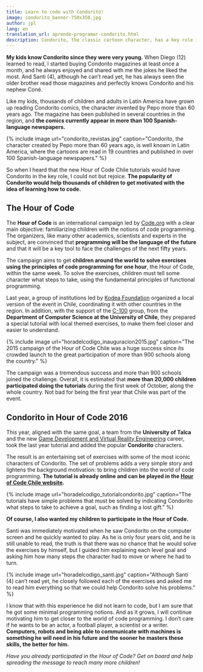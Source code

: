 ```yaml
---
title: Learn to code with Condorito!
image: condorito_banner-750x350.jpg
author: jpl
lang: en
translation_url: aprende-programar-condorito.html
description: Condorito, the classic cartoon character, has a key role in the Hour of Code Chile 2016, an initiative to motivate children to learn how to code.
---
```


**My kids know Condorito since they were very young.** When Diego (12) learned to read, I started buying Condorito magazines at least once a month, and he always enjoyed and shared with me the jokes he liked the most. And Santi (4), although he can’t read yet, he has always seen the older brother read those magazines and perfectly knows Condorito and his nephew Coné.

Like my kids, thousands of children and adults in Latin America have grown up reading Condorito comics, the character invented by Pepo more than 60 years ago. The magazine has been published in several countries in the region, and **the comics currently appear in more than 100 Spanish-language newspapers.**

{% include image url="condorito_revistas.jpg" caption="Condorito, the character created by Pepo more than 60 years ago, is well known in Latin America, where the cartoons are read in 19 countries and published in over 100 Spanish-language newspapers." %}

So when I heard that the new Hour of Code Chile tutorials would have Condorito in the key role, I could not but rejoice. **The popularity of Condorito would help thousands of children to get motivated with the idea of learning how to code.**

## The Hour of Code

The **Hour of Code** is an international campaign led by [Code.org](http://code.org/) with a clear main objective: familiarizing children with the notions of code programming. The organizers, like many other academics, scientists and experts in the subject, are convinced that **programming will be the language of the future** and that it will be a key tool to face the challenges of the next fifty years.

The campaign aims to get **children around the world to solve exercises using the principles of code programming for one hour**, the Hour of Code, within the same week. To solve the exercises, children must tell some character what steps to take, using the fundamental principles of functional programming.

Last year, a group of institutions led by [Kodea Foundation](http://www.kodea.org/) organized a local version of the event in Chile, coordinating it with other countries in the region. In addition, with the support of the [C-100](http://c-100.cl/) group, from the **Department of Computer Science at the University of Chile**, they prepared a special tutorial with local themed exercises, to make them feel closer and easier to understand.

{% include image url="horadelcodigo_inauguracion2015.jpg" caption="The 2015 campaign of the Hour of Code Chile was a huge success since its crowded launch to the great participation of more than 900 schools along the country." %}

The campaign was a tremendous success and more than 900 schools joined the challenge. Overall, it is estimated that **more than 20,000 children participated doing the tutorials** during the first week of October, along the whole country. Not bad for being the first year that Chile was part of the event.

## Condorito in Hour of Code 2016

This year, aligned with the same goal, a team from the **University of Talca** and the new [Game Development and Virtual Reality Engineering](http://admision.utalca.cl/carreras/video_juegos.html) career, took the last year tutorial and added the popular **Condorito** characters.

The result is an entertaining set of exercises with some of the most iconic characters of Condorito. The set of problems adds a very simple story and lightens the background motivation: to bring children into the world of code programming. **The tutorial is already online and can be played in the [Hour of Code Chile website](http://horadelcodigo.cl/tutoriales/).**

{% include image url="horadelcodigo_tutorialcondorito.jpg" caption="The tutorials have simple problems that must be solved by indicating Condorito what steps to take to achieve a goal, such as finding a lost gift." %}

**Of course, I also wanted my children to participate in the Hour of Code.**

Santi was immediately motivated when he saw Condorito on the computer screen and he quickly wanted to play. As he is only four years old, and he is still unable to read, the truth is that there was no chance that he would solve the exercises by himself, but I guided him explaining each level goal and asking him how many steps the character had to move or where he had to turn.

{% include image url="horadelcodigo_santi.jpg" caption="Although Santi (4) can’t read yet, he closely followed each of the exercises and asked me to read him everything so that we could help Condorito solve his problems." %}

I know that with this experience he did not learn to code, but I am sure that he got some minimal programming notions. And as it grows, I will continue motivating him to get closer to the world of code programming. I don’t care if he wants to be an actor, a football player, a scientist or a writer. **Computers, robots and being able to communicate with machines is something he will need in his future and the sooner he masters these skills, the better for him.**

*Have you already participated in the Hour of Code? Get on board and help spreading the message to reach many more children!*
